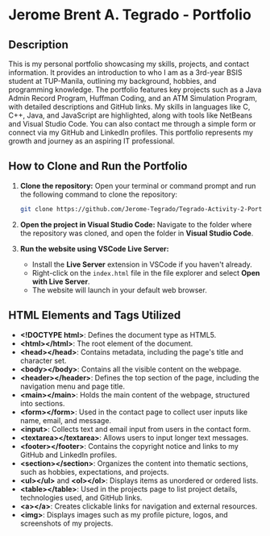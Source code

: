# Jerome Brent A. Tegrado - Portfolio

## Description
This is my personal portfolio showcasing my skills, projects, and contact information. It provides an introduction to who I am as a 3rd-year BSIS student at TUP-Manila, outlining my background, hobbies, and programming knowledge. The portfolio features key projects such as a Java Admin Record Program, Huffman Coding, and an ATM Simulation Program, with detailed descriptions and GitHub links. My skills in languages like C, C++, Java, and JavaScript are highlighted, along with tools like NetBeans and Visual Studio Code. You can also contact me through a simple form or connect via my GitHub and LinkedIn profiles. This portfolio represents my growth and journey as an aspiring IT professional.

## How to Clone and Run the Portfolio

1. **Clone the repository:**
   Open your terminal or command prompt and run the following command to clone the repository:
   ```bash
   git clone https://github.com/Jerome-Tegrado/Tegrado-Activity-2-Portfolio-Website-HTML.git

2. **Open the project in Visual Studio Code:**
   Navigate to the folder where the repository was cloned, and open the folder in **Visual Studio Code**.

3. **Run the website using VSCode Live Server:**
   - Install the **Live Server** extension in VSCode if you haven't already.
   - Right-click on the `index.html` file in the file explorer and select **Open with Live Server**.
   - The website will launch in your default web browser.

## HTML Elements and Tags Utilized

- **\<!DOCTYPE html\>**: Defines the document type as HTML5.
- **\<html\>\</html\>**: The root element of the document.
- **\<head\>\</head\>**: Contains metadata, including the page's title and character set.
- **\<body\>\</body\>**: Contains all the visible content on the webpage.
- **\<header\>\</header\>**: Defines the top section of the page, including the navigation menu and page title.
- **\<main\>\</main\>**: Holds the main content of the webpage, structured into sections.
- **\<form\>\</form\>**: Used in the contact page to collect user inputs like name, email, and message.
- **\<input\>**: Collects text and email input from users in the contact form.
- **\<textarea\>\</textarea\>**: Allows users to input longer text messages.
- **\<footer\>\</footer\>**: Contains the copyright notice and links to my GitHub and LinkedIn profiles.
- **\<section\>\</section\>**: Organizes the content into thematic sections, such as hobbies, expectations, and projects.
- **\<ul\>\</ul\>** and **\<ol\>\</ol\>**: Displays items as unordered or ordered lists.
- **\<table\>\</table\>**: Used in the projects page to list project details, technologies used, and GitHub links.
- **\<a\>\</a\>**: Creates clickable links for navigation and external resources.
- **\<img\>**: Displays images such as my profile picture, logos, and screenshots of my projects.


